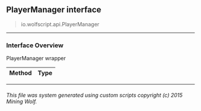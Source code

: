## PlayerManager __interface__

>io.wolfscript.api.PlayerManager

---

### Interface Overview

PlayerManager wrapper

Method | Type   
--- | :--- 



---



###### This file was system generated using custom scripts copyright (c) 2015 Mining Wolf.
	

